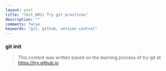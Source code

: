 ```yaml
---
layout: post
title: "(Git_001) Try git practices"
description: ""
comments: false
keywords: "git, github, version control"
---
```


### git init

> This content was written based on the learning process of try-git at https://try.github.io